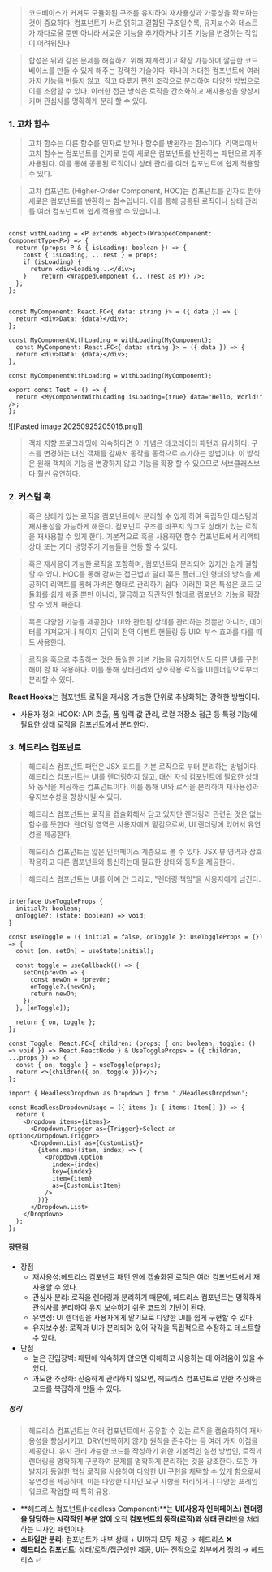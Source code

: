 > 코드베이스가 커져도 모듈화된 구조를 유지하여 재사용성과 가동성을 확보하는 것이 중요하다. 컴포넌트가 서로 얽히고 결합된 구조일수록, 유지보수와 테스트가 까다로울 뿐만 아니라 새로운 기능을 추가하거나 기존 기능을 변경하는 작업이 어려워진다. 

> 합성은 위와 같은 문제를 해결하기 위해 체계적이고 확장 가능하며 깔금한 코드베이스를 만들 수 있게 해주는 강력한 기술이다. 하나의 거대한 컴포넌트에 여러 가지 기능을 만들지 않고, 작고 다루기 편한 조각으로 분리하여 다양한 방법으로 이를 조합할 수 있다. 이러한 접근 방식은 로직을 간소화하고 재사용성을 향상시키며 관심사를 명확하게 분리 할 수 있다.

### 1. 고차 함수

> 고차 함수는 다른 함수를 인자로 받거나 함수를 반환하는 함수이다. 리액트에서 고차 함수는 컴포넌트를 인자로 받아 새로운 컴포넌트를 반환하는 패턴으로 자주 사용된다. 이를 통해 공통된 로직이나 상태 관리를 여러 컴포넌트에 쉽게 적용할 수 있다.

> 고차 컴포넌트 (Higher-Order Component, HOC)는 컴포넌트를 인자로 받아 새로운 컴포넌트를 반환하는 함수입니다. 이를 통해 공통된 로직이나 상태 관리를 여러 컴포넌트에 쉽게 적용할 수 있습니다.

``` tsx

const withLoading = <P extends object>(WrappedComponent: ComponentType<P>) => {  
  return (props: P & { isLoading: boolean }) => {  
    const { isLoading, ...rest } = props;  
    if (isLoading) {  
      return <div>Loading...</div>;  
    }    return <WrappedComponent {...(rest as P)} />;  
  };  
};  
```

``` tsx

const MyComponent: React.FC<{ data: string }> = ({ data }) => {  
  return <div>Data: {data}</div>;  
};  
  
const MyComponentWithLoading = withLoading(MyComponent);  
  const MyComponent: React.FC<{ data: string }> = ({ data }) => {  
  return <div>Data: {data}</div>;  
};  
  
const MyComponentWithLoading = withLoading(MyComponent);  
  
export const Test = () => {  
  return <MyComponentWithLoading isLoading={true} data="Hello, World!" />;  
};
```

![[Pasted image 20250925205016.png]]

>  객체 지향 프로그래밍에 익숙하다면 이 개념은 데코레이터 패턴과 유사하다. 구조를 변경하는 대신 객체를 감싸서 동작을 동적으로 추가하는 방법이다. 이 방식은 원래 객체의 기능을 변강하지 않고 기능을 확장 할 수 있으므로 서브클래스보다 훨씬 유연하다.

### 2. 커스텀 훅

>  훅은 상태가 있는 로직을 컴포넌트에서 분리할 수 있게 하여 독립적인 테스팅과 재사용성을 가능하게 해준다. 컴포넌트 구조를 바꾸지 않고도 상태가 있는 로직을 재사용할 수 있게 한다. 기본적으로 훅을 사용하면 함수 컴포넌트에서 리액틔 상태 또는 기타 생명주기 기능들을 연동 할 수 있다.

> 훅은 재사용이 가능한 로직을 포함하며, 컴포넌트와 분리되어 있지만 쉽게 결합할 수 있다. HOC를 통해 감싸는 접근법과 달리 훅은 플러그인 형태의 방식을 제공하여 리액트를 통해 가벼운 형태로 관리하기 쉽다. 이러한 훅은 특성은 코드 모듈화를 쉽게 해줄 뿐만 아니라, 깔금하고 직관적인 형태로 컴포넌의 기능을 확장할 수 있게 해준다.

> 훅은 다양한 기능을 제공한다. UI와 관련된 상태를 관리하는 것뿐만 아니라, 데이터를 가져오거나 페이지 단위의 전역 이벤트 핸들링 등 UI의 부수 효과를 다룰 때도 사용한다.

> 로직을 훅으로 추출하는 것은 동일한 기본 기능을 유지하면서도 다른 UI를 구현해야 할 때 유용하다. 이를 통해 상태관리와 상호작용 로직을 UI렌더링으로부터 분리할 수 있다. 

**React Hooks**는 컴포넌트 로직을 재사용 가능한 단위로 추상화하는 강력한 방법이다.

- 사용자 정의 HOOK: API 호출, 폼 입력 값 관리, 로컬 저장소 접근 등 특정 기능에 필요한 상태 로직을 컴포넌트에서 분리한다.


### 3. 헤드리스 컴포넌트

> 헤드리스 컴포넌트 패턴은 JSX 코드를 기본 로직으로 부터 분리하는 방법이다. 헤드리스 컴포넌트는 UI를 렌더링하지 않고, 대신 자식 컴포넌트에 필요한 상태와 동작을 제공하는 컴포넌트이다. 이를 통해 UI와 로직을 분리하여 재사용성과 유지보수성을 향상시킬 수 있다.

> 헤드리스 컴포넌트는 로직을 캡슐화해서 담고 있지만 렌더링과 관련된 것은 없는 함수를 뜻한다. 렌더링 영역은 사용자에게 맡김으로써, UI 렌더링에 있어서 유연성을 제공한다.

> 헤드리스 컴포넌트는 얇은 인터페이스 계층으로 볼 수 있다. JSX 뷰 영역과 상호작용하고 다른 컴포넌트와 통신하는데 필요한 상태와 동작을 제공한다. 

> 헤드리스 컴포넌트는 UI를 아예 안 그리고, "렌더링 책임"을 사용자에게 넘긴다.

``` tsx

interface UseToggleProps {
  initial?: boolean;
  onToggle?: (state: boolean) => void;
}

const useToggle = ({ initial = false, onToggle }: UseToggleProps = {}) => {  
  const [on, setOn] = useState(initial);  
  
  const toggle = useCallback(() => {  
    setOn(prevOn => {  
      const newOn = !prevOn;  
      onToggle?.(newOn);  
      return newOn;  
    });  
  }, [onToggle]);  
  
  return { on, toggle };  
};
  
const Toggle: React.FC<{ children: (props: { on: boolean; toggle: () => void }) => React.ReactNode } & UseToggleProps> = ({ children, ...props }) => {  
  const { on, toggle } = useToggle(props);  
  return <>{children({ on, toggle })}</>;  
};  
```

``` tsx
import { HeadlessDropdown as Dropdown } from './HeadlessDropdown';

const HeadlessDropdownUsage = ({ items }: { items: Item[] }) => {
  return (
    <Dropdown items={items}>
      <Dropdown.Trigger as={Trigger}>Select an option</Dropdown.Trigger>
      <Dropdown.List as={CustomList}>
        {items.map((item, index) => (
          <Dropdown.Option
            index={index}
            key={index}
            item={item}
            as={CustomListItem}
          />
        ))}
      </Dropdown.List>
    </Dropdown>
  );
};

```

#### 장단점

- 장점
	- 재사용성:헤드리스 컴포넌트 패턴 안에 캡슐화된 로직은 여러 컴포넌트에서 재사용할 수 있다.
	- 관심사 분리: 로직을 렌더링과 분리하기 때문에, 헤드리스 컴포넌트는 명확하게 관심사를 분리하여 유지 보수하기 쉬운 코드의 기반이 된다.
	- 유연성: UI 렌더링을 사용자에게 맡기므로 다양한 UI를 쉽게 구현할 수 있다.
	- 유지보수성: 로직과 UI가 분리되어 있어 각각을 독립적으로 수정하고 테스트할 수 있다.
- 단점
	- 높은 진입장벽: 패턴에 익숙하지 않으면 이해하고 사용하는 데 어려움이 있을 수 있다.
	- 과도한 추상화: 신중하게 관리하지 않으면, 헤드리스 컴포넌트로 인한 추상화는 코드를 복잡하게 만들 수 있다.

##### 정리

> 헤드리스 컴포넌트는 여러 컴포넌트에서 공유할 수 있는 로직을 캡슐화하여 재사용성을 향상시키고, DRY(반복하지 않기) 원칙을 준수하는 등 여러 가지 이점을 제공한다. 유지 관리 가능한 코드를 작성하기 위한 기본적인 실천 방법인, 로직과 렌더링을 명확하게 구분하여 문제를 명확하게 분리하는 것을 강조한다. 또한 개발자가 동일한 핵심 로직을 사용하여 다양한 UI 구현을 채택할 수 있게 함으로써 유연성을 제공하며, 이는 다양한 디자인 요구 사항을 처리하거나 다양한 프레임워크로 작업할 때 특히 유용.

- **헤드리스 컴포넌트(Headless Component)**는 **UI(사용자 인터페이스) 렌더링을 담당하는 시각적인 부분 없이** 오직 **컴포넌트의 동작(로직)과 상태 관리**만을 처리하는 디자인 패턴이다.
- **스타일만 분리**: 컴포넌트가 내부 상태 + UI까지 모두 제공 → 헤드리스 ❌
- **헤드리스 컴포넌트**: 상태/로직/접근성만 제공, UI는 전적으로 외부에서 정의 → 헤드리스 ✅

